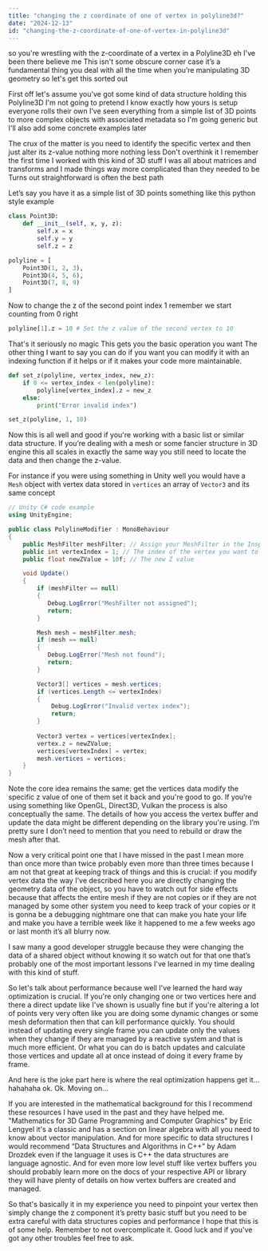```yaml
---
title: "changing the z coordinate of one of vertex in polyline3d?"
date: "2024-12-13"
id: "changing-the-z-coordinate-of-one-of-vertex-in-polyline3d"
---
```


 so you're wrestling with the z-coordinate of a vertex in a Polyline3D eh I've been there believe me This isn't some obscure corner case it’s a fundamental thing you deal with all the time when you’re manipulating 3D geometry so let's get this sorted out

First off let's assume you've got some kind of data structure holding this Polyline3D I'm not going to pretend I know exactly how yours is setup everyone rolls their own I’ve seen everything from a simple list of 3D points to more complex objects with associated metadata so I'm going generic but I'll also add some concrete examples later

The crux of the matter is you need to identify the specific vertex and then just alter its z-value nothing more nothing less Don't overthink it I remember the first time I worked with this kind of 3D stuff I was all about matrices and transforms and I made things way more complicated than they needed to be Turns out straightforward is often the best path

Let’s say you have it as a simple list of 3D points something like this python style example

```python
class Point3D:
    def __init__(self, x, y, z):
        self.x = x
        self.y = y
        self.z = z

polyline = [
    Point3D(1, 2, 3),
    Point3D(4, 5, 6),
    Point3D(7, 8, 9)
]
```

Now to change the z of the second point index 1 remember we start counting from 0 right

```python
polyline[1].z = 10 # Set the z value of the second vertex to 10
```

That's it seriously no magic This gets you the basic operation you want The other thing I want to say you can do if you want you can modify it with an indexing function if it helps or if it makes your code more maintainable.

```python
def set_z(polyline, vertex_index, new_z):
    if 0 <= vertex_index < len(polyline):
        polyline[vertex_index].z = new_z
    else:
        print("Error invalid index")

set_z(polyline, 1, 10)
```

Now this is all well and good if you're working with a basic list or similar data structure. If you’re dealing with a mesh or some fancier structure in 3D engine this all scales in exactly the same way you still need to locate the data and then change the z-value.

For instance if you were using something in Unity well you would have a `Mesh` object with vertex data stored in `vertices` an array of `Vector3` and its same concept

```csharp
// Unity C# code example
using UnityEngine;

public class PolylineModifier : MonoBehaviour
{
    public MeshFilter meshFilter; // Assign your MeshFilter in the Inspector
    public int vertexIndex = 1; // The index of the vertex you want to change
    public float newZValue = 10f; // The new Z value

    void Update()
    {
        if (meshFilter == null)
        {
           Debug.LogError("MeshFilter not assigned");
           return;
        }

        Mesh mesh = meshFilter.mesh;
        if (mesh == null)
        {
           Debug.LogError("Mesh not found");
           return;
        }

        Vector3[] vertices = mesh.vertices;
        if (vertices.Length <= vertexIndex)
        {
            Debug.LogError("Invalid vertex index");
            return;
        }
         
        Vector3 vertex = vertices[vertexIndex];
        vertex.z = newZValue;
        vertices[vertexIndex] = vertex;
        mesh.vertices = vertices;
    }
}
```

Note the core idea remains the same: get the vertices data modify the specific z value of one of them set it back and you're good to go. If you’re using something like OpenGL, Direct3D, Vulkan the process is also conceptually the same. The details of how you access the vertex buffer and update the data might be different depending on the library you're using. I’m pretty sure I don’t need to mention that you need to rebuild or draw the mesh after that.

Now a very critical point one that I have missed in the past I mean more than once more than twice probably even more than three times because I am not that great at keeping track of things and this is crucial: if you modify vertex data the way I've described here you are directly changing the geometry data of the object, so you have to watch out for side effects because that affects the entire mesh if they are not copies or if they are not managed by some other system you need to keep track of your copies or it is gonna be a debugging nightmare one that can make you hate your life and make you have a terrible week like it happened to me a few weeks ago or last month it’s all blurry now.

I saw many a good developer struggle because they were changing the data of a shared object without knowing it so watch out for that one that’s probably one of the most important lessons I've learned in my time dealing with this kind of stuff.

So let's talk about performance because well I've learned the hard way optimization is crucial. If you're only changing one or two vertices here and there a direct update like I've shown is usually fine but if you're altering a lot of points very very often like you are doing some dynamic changes or some mesh deformation then that can kill performance quickly. You should instead of updating every single frame you can update only the values when they change if they are managed by a reactive system and that is much more efficient. Or what you can do is batch updates and calculate those vertices and update all at once instead of doing it every frame by frame.

And here is the joke part here is where the real optimization happens get it… hahahaha ok. Ok. Moving on…

If you are interested in the mathematical background for this I recommend these resources I have used in the past and they have helped me. "Mathematics for 3D Game Programming and Computer Graphics" by Eric Lengyel it's a classic and has a section on linear algebra with all you need to know about vector manipulation. And for more specific to data structures I would recommend “Data Structures and Algorithms in C++” by Adam Drozdek even if the language it uses is C++ the data structures are language agnostic. And for even more low level stuff like vertex buffers you should probably learn more on the docs of your respective API or library they will have plenty of details on how vertex buffers are created and managed.

So that's basically it in my experience you need to pinpoint your vertex then simply change the z component it’s pretty basic stuff but you need to be extra careful with data structures copies and performance I hope that this is of some help. Remember to not overcomplicate it. Good luck and if you've got any other troubles feel free to ask.
